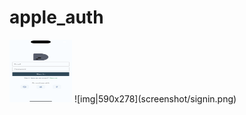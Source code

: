 # apple_auth

 <img src="screenshot/signin.png" width="100" height="100">
![img|590x278](screenshot/signin.png)